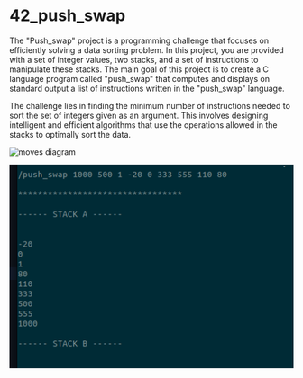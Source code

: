 # 42_push_swap

The "Push_swap" project is a programming challenge that focuses on efficiently solving a data sorting problem. In this project, you are provided with a set of integer values, two stacks, and a set of instructions to manipulate these stacks. The main goal of this project is to create a C language program called "push_swap" that computes and displays on standard output a list of instructions written in the "push_swap" language.

The challenge lies in finding the minimum number of instructions needed to sort the set of integers given as an argument. This involves designing intelligent and efficient algorithms that use the operations allowed in the stacks to optimally sort the data.

![moves diagram](!https://www.figma.com/file/kJE3C5sebDLtd5imytkOUa/Untitled?type=design&node-id=0%3A1&mode=design&t=nONFp0J2mEaVbnq3-1)

![Screenshot from 2023-11-20 19-21-53.png](https://raw.githubusercontent.com/xilen0x/42_push_swap/main/Screenshot%20from%202023-11-20%2019-21-53.png?token=GHSAT0AAAAAACETVXR34AAT5SWLUCEPZ2Y4ZK3WIQA)
